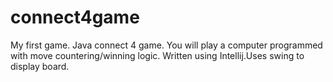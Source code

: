 # connect4game
My first game. Java connect 4 game. You will play a computer programmed with move countering/winning logic. Written using Intellij.Uses swing to display board. 
